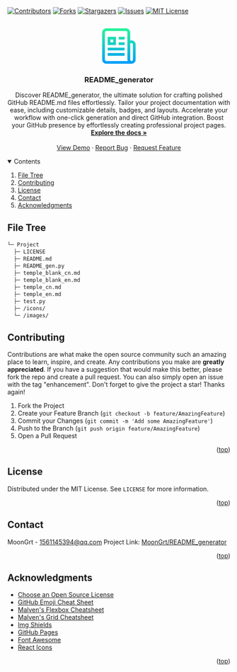 <div id="top"></div>

[![Contributors][contributors-shield]][contributors-url]
[![Forks][forks-shield]][forks-url]
[![Stargazers][stars-shield]][stars-url]
[![Issues][issues-shield]][issues-url]
[![MIT License][license-shield]][license-url]


<!-- PROJECT LOGO -->
<br />
<div align="center">
	<a href="https://github.com/MoonGrt/README_generator">
	<img src="images/logo.png" alt="Logo" width="80" height="80">
	</a>
<h3 align="center">README_generator</h3>
	<p align="center">
	Discover README_generator, the ultimate solution for crafting polished GitHub README.md files effortlessly. Tailor your project documentation with ease, including customizable details, badges, and layouts. Accelerate your workflow with one-click generation and direct GitHub integration. Boost your GitHub presence by effortlessly creating professional project pages. 
	<br />
	<a href="https://github.com/MoonGrt/README_generator"><strong>Explore the docs »</strong></a>
	<br />
	<br />
	<a href="https://github.com/MoonGrt/README_generator">View Demo</a>
	·
	<a href="https://github.com/MoonGrt/README_generator/issues">Report Bug</a>
	·
	<a href="https://github.com/MoonGrt/README_generator/issues">Request Feature</a>
	</p>
</div>


<!-- CONTENTS -->
<details open>
  <summary>Contents</summary>
  <ol>
    <li><a href="#file-tree">File Tree</a></li>
    <li><a href="#contributing">Contributing</a></li>
    <li><a href="#license">License</a></li>
    <li><a href="#contact">Contact</a></li>
    <li><a href="#acknowledgments">Acknowledgments</a></li>
  </ol>
</details>


<!-- FILE TREE -->
## File Tree

```
└─ Project
  ├─ LICENSE
  ├─ README.md
  ├─ README_gen.py
  ├─ temple_blank_cn.md
  ├─ temple_blank_en.md
  ├─ temple_cn.md
  ├─ temple_en.md
  ├─ test.py
  ├─ /icons/
  └─ /images/

```


<!-- CONTRIBUTING -->
## Contributing
Contributions are what make the open source community such an amazing place to learn, inspire, and create. Any contributions you make are **greatly appreciated**.
If you have a suggestion that would make this better, please fork the repo and create a pull request. You can also simply open an issue with the tag "enhancement".
Don't forget to give the project a star! Thanks again!
1. Fork the Project
2. Create your Feature Branch (`git checkout -b feature/AmazingFeature`)
3. Commit your Changes (`git commit -m 'Add some AmazingFeature'`)
4. Push to the Branch (`git push origin feature/AmazingFeature`)
5. Open a Pull Request
<p align="right">(<a href="#top">top</a>)</p>


<!-- LICENSE -->
## License
Distributed under the MIT License. See `LICENSE` for more information.
<p align="right">(<a href="#top">top</a>)</p>


<!-- CONTACT -->
## Contact
MoonGrt - 1561145394@qq.com
Project Link: [MoonGrt/README_generator](https://github.com/MoonGrt/README_generator)
<p align="right">(<a href="#top">top</a>)</p>


<!-- ACKNOWLEDGMENTS -->
## Acknowledgments
* [Choose an Open Source License](https://choosealicense.com)
* [GitHub Emoji Cheat Sheet](https://www.webpagefx.com/tools/emoji-cheat-sheet)
* [Malven's Flexbox Cheatsheet](https://flexbox.malven.co/)
* [Malven's Grid Cheatsheet](https://grid.malven.co/)
* [Img Shields](https://shields.io)
* [GitHub Pages](https://pages.github.com)
* [Font Awesome](https://fontawesome.com)
* [React Icons](https://react-icons.github.io/react-icons/search)
<p align="right">(<a href="#top">top</a>)</p>


<!-- MARKDOWN LINKS & IMAGES -->
<!-- https://www.markdownguide.org/basic-syntax/#reference-style-links -->
[contributors-shield]: https://img.shields.io/github/contributors/MoonGrt/README_generator.svg?style=for-the-badge
[contributors-url]: https://github.com/MoonGrt/README_generator/graphs/contributors
[forks-shield]: https://img.shields.io/github/forks/MoonGrt/README_generator.svg?style=for-the-badge
[forks-url]: https://github.com/MoonGrt/README_generator/network/members
[stars-shield]: https://img.shields.io/github/stars/MoonGrt/README_generator.svg?style=for-the-badge
[stars-url]: https://github.com/MoonGrt/README_generator/stargazers
[issues-shield]: https://img.shields.io/github/issues/MoonGrt/README_generator.svg?style=for-the-badge
[issues-url]: https://github.com/MoonGrt/README_generator/issues
[license-shield]: https://img.shields.io/github/license/MoonGrt/README_generator.svg?style=for-the-badge
[license-url]: https://github.com/MoonGrt/README_generator/blob/master/LICENSE

